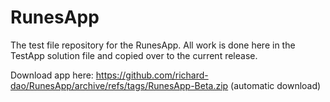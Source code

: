# RunesApp
The test file repository for the RunesApp. All work is done here in the TestApp solution file and copied over to the current release. <br>

Download app here: https://github.com/richard-dao/RunesApp/archive/refs/tags/RunesApp-Beta.zip (automatic download)
